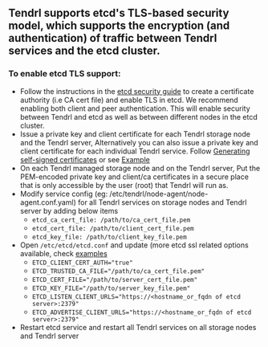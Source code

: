 ## Tendrl supports etcd's TLS-based security model, which supports the encryption (and authentication) of traffic between Tendrl services and the etcd cluster.


### To enable etcd TLS support:
- Follow the instructions in the [etcd security guide](https://coreos.com/etcd/docs/latest/op-guide/security.html) to create a certificate authority (i.e CA cert file) and enable TLS in etcd. We recommend enabling both client and peer authentication. This will enable security between Tendrl and etcd as well as between different nodes in the etcd cluster.
- Issue a private key and client certificate for each Tendrl storage node and the Tendrl server, Alternatively you can also issue a private key and client certificate for each individual Tendrl service. Follow [Generating self-signed certificates](https://coreos.com/os/docs/latest/generate-self-signed-certificates.html) or see [Example](https://github.com/coreos/etcd/tree/v3.2.7/hack/tls-setup)
- On each Tendrl managed storage node and on the Tendrl server, Put the PEM-encoded private key and client/ca certificates in a secure place that is only accessible by the user (root) that Tendrl will run as.
- Modify service config (eg: /etc/tendrl/node-agent/node-agent.conf.yaml) for all Tendrl services on storage nodes and Tendrl server by adding below items
    * `etcd_ca_cert_file: /path/to/ca_cert_file.pem`
    * `etcd_cert_file: /path/to/client_cert_file.pem`
    * `etcd_key_file: /path/to/client_key_file.pem`
- Open `/etc/etcd/etcd.conf` and update (more etcd ssl related options available, check [examples](https://coreos.com/etcd/docs/latest/op-guide/security.html)
    * `ETCD_CLIENT_CERT_AUTH="true"`
    * `ETCD_TRUSTED_CA_FILE="/path/to/ca_cert_file.pem"`
    * `ETCD_CERT_FILE="/path/to/server_cert_file.pem"`
    * `ETCD_KEY_FILE="/path/to/server_key_file.pem"`
    * `ETCD_LISTEN_CLIENT_URLS="https://<hostname_or_fqdn of etcd server>:2379"`
    * `ETCD_ADVERTISE_CLIENT_URLS="https://<hostname_or_fqdn of etcd server>:2379"`
- Restart etcd service and restart all Tendrl services on all storage nodes and Tendrl server
